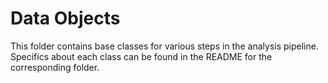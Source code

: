 # Data Objects

This folder contains base classes for various steps in the analysis pipeline. Specifics about each class can be found in the README for the corresponding folder.
